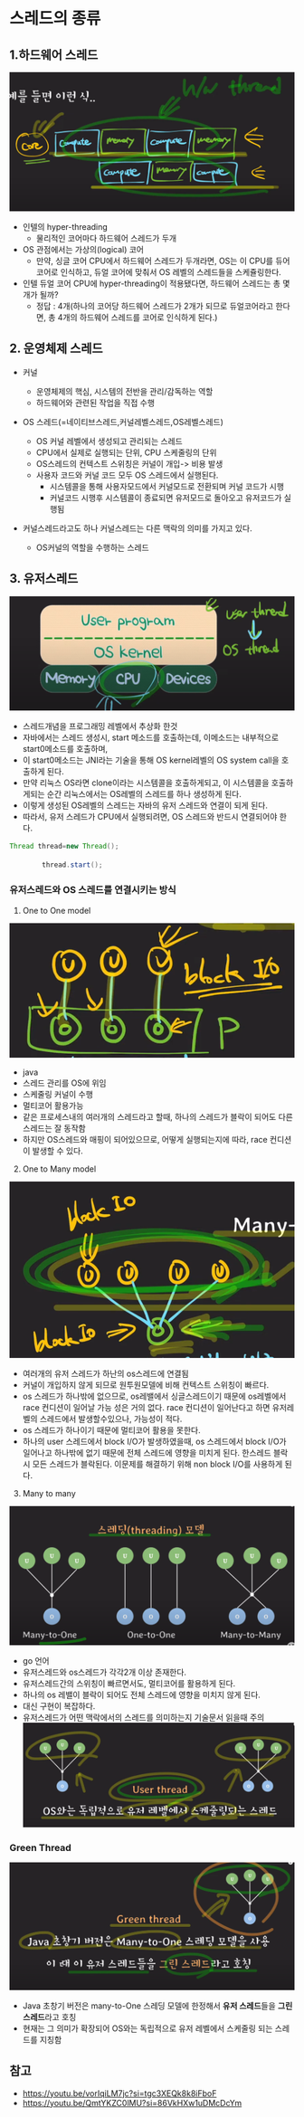 # 스레드의 종류

## 1.하드웨어 스레드

![hardware_tread](./img/hardware_tread.png)

- 인텔의 hyper-threading
    - 물리적인 코어마다 하드웨어 스레드가 두개
- OS 관점에서는 가상의(logical) 코어
    - 만약, 싱글 코어 CPU에서 하드웨어 스레드가 두개라면, OS는 이 CPU를 듀어코어로 인식하고, 듀얼 코어에 맞춰서 OS 레벨의 스레드들을 스케쥴링한다.
- 인텔 듀얼 코어 CPU에 hyper-threading이 적용됐다면, 하드웨어 스레드는 총 몇개가 될까?
    - 정답 : 4개(하나의 코어당 하드웨어 스레드가 2개가 되므로 듀얼코어라고 한다면, 총 4개의 하드웨어 스레드를 코어로 인식하게 된다.)

## 2. 운영체제 스레드

- 커널
    - 운영체제의 핵심, 시스템의 전반을 관리/감독하는 역할
    - 하드웨어와 관련된 작업을 직접 수행
- OS 스레드(=네이티브스레드,커널레벨스레드,OS레벨스레드)
    - OS 커널 레벨에서 생성되고 관리되는 스레드
    - CPU에서 실제로 실행되는 단위, CPU 스케줄링의 단위
    - OS스레드의 컨텍스트 스위칭은 커널이 개입-> 비용 발생
    - 사용자 코드와 커널 코드 모두 OS 스레드에서 실행된다.
        - 시스템콜을 통해 사용자모드에서 커널모드로 전환되며 커널 코드가 시행
        - 커널코드 시행후 시스템콜이 종료되면 유저모드로 돌아오고 유저코드가 실행됨

- 커널스레드라고도 하나 커널스레드는 다른 맥락의 의미를 가지고 있다.
    - OS커널의 역할을 수행하는 스레드

## 3. 유저스레드

![user_tread](./img/user_tread.png)

- 스레드개념을 프로그래밍 레벨에서 추상화 한것
- 자바에서는 스레드 생성시, start 메소드를 호출하는데, 이메소드는 내부적으로 start0메소드를 호출하며,
- 이 start0메소드는 JNI라는 기술을 통해 OS kernel레벨의 OS system call을 호출하게 된다.
- 만약 리눅스 OS라면 clone이라는 시스템콜을 호출하게되고, 이 시스템콜을 호출하게되는 순간 리눅스에서는 OS레벨의 스레드를 하나 생성하게 된다.
- 이렇게 생성된 OS레벨의 스레드는 자바의 유저 스레드와 연결이 되게 된다.
- 따라서, 유저 스레드가 CPU에서 실행되려면, OS 스레드와 반드시 연결되어야 한다.

```java
Thread thread=new Thread();

        thread.start(); 
```

### 유저스레드와 OS 스레드를 연결시키는 방식

1. One to One model

![one_to_one](./img/one_to_one.png)

- java
- 스레드 관리를 OS에 위임
- 스케줄링 커널이 수행
- 멀티코어 활용가능
- 같은 프로세스내의 여러개의 스레드라고 할때, 하나의 스레드가 블락이 되어도 다른 스레드는 잘 동작함
- 하지만 OS스레드와 매핑이 되어있으므로, 어떻게 실행되는지에 따라, race 컨디션이 발생할 수 있다.

2. One to Many model

![one_to_many](./img/one_to_many.png)

- 여러개의 유저 스레드가 하난의 os스레드에 연결됨
- 커널이 개입하지 않게 되므로 원투원모델에 비해 컨텍스트 스위칭이 빠르다.
- os 스레드가 하나밖에 없으므로, os레밸에서 싱글스레드이기 때문에 os레벨에서 race 컨디션이 일어날 가능 성은 거의 없다. race 컨디션이 일어난다고 하면 유저레벨의 스레드에서 발생할수있으나, 가능성이
  적다.
- os 스레드가 하나이기 때문에 멀티코어 활용을 못한다.
- 하나의 user 스레드에서 block I/O가 발생하였을때, os 스레드에서 block I/O가 일어나고 하나밖에 없기 때문에 전체 스레드에 영향을 미치게 된다. 한스레드 블락시 모든 스레드가 블락된다. 이문제를
  해결하기 위해 non block I/O를 사용하게 된다.

3. Many to many

![many_to_many](./img/many_to_many.png)

- go 언어
- 유저스레드와 os스레드가 각각2개 이상 존재한다.
- 유저스레드간의 스위칭이 빠르면서도, 멀티코어를 활용하게 된다.
- 하나의 os 레밸이 블락이 되어도 전체 스레드에 영향을 미치지 않게 된다.
- 대신 구현이 복잡하다.
- 유저스레드가 어떤 맥락에서의 스레드를 의미하는지 기술문서 읽을때 주의
  ![user_thread](./img/user_thread.png)

### Green Thread

![green_thread](./img/green_thread.png)

- Java 초창기 버전은 many-to-One 스레딩 모델에 한정해서 **유저 스레드**들을 **그린 스레드**라고 호칭
- 현재는 그 의미가 확장되어 OS와는 독립적으로 유저 레벨에서 스케줄링 되는 스레드를 지칭함

## 참고
- https://youtu.be/vorIqiLM7jc?si=tgc3XEQk8k8iFboF
- https://youtu.be/QmtYKZC0lMU?si=86VkHXw1uDMcDcYm